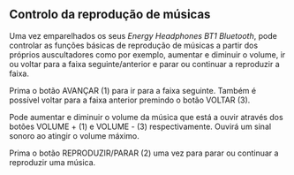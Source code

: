 ## Controlo da reprodução de músicas

Uma vez emparelhados os seus *Energy Headphones BT1 Bluetooth*, pode controlar as funções básicas de reprodução de músicas a partir dos próprios auscultadores como por exemplo, aumentar e diminuir o volume, ir ou voltar para a faixa seguinte/anterior e parar ou continuar a reproduzir a faixa.

Prima o botão AVANÇAR (1) para ir para a faixa seguinte. Também é possível voltar para a faixa anterior premindo o botão VOLTAR (3).

Pode aumentar e diminuir o volume da música que está a ouvir através dos botões VOLUME + (1) e VOLUME - (3) respectivamente. Ouvirá um sinal sonoro ao atingir o volume máximo.

Prima o botão REPRODUZIR/PARAR (2) uma vez para parar ou continuar a reproduzir uma música.
